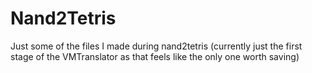 # Nand2Tetris

Just some of the files I made during nand2tetris (currently just the first stage of the VMTranslator as that feels like the only one worth saving)
